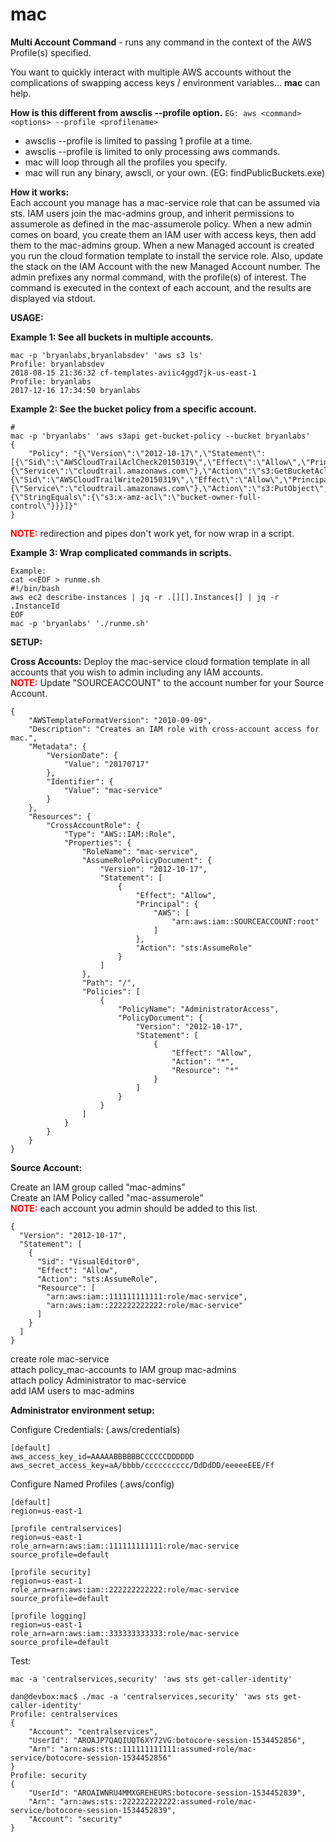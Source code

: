 # mac
**Multi Account Command** - runs any command in the context of the AWS Profile(s) specified.


You want to quickly interact with multiple AWS accounts without the complications of swapping access keys / environment variables... **mac** can help.

**How is this different from awsclis --profile option.**  ````EG: aws <command> <options> --profile <profilename>````  
* awsclis --profile is limited to passing 1 profile at a time.  
* awsclis --profile is limited to only processing aws commands.  
* mac will loop through all the profiles you specify.  
* mac will run any binary, awscli, or your own.  (EG: findPublicBuckets.exe)

**How it works:**  
Each account you manage has a mac-service role that can be assumed via sts. IAM users join the mac-admins group, and inherit permissions to assumerole as defined in the mac-assumerole policy. When a new admin comes on board, you create them an IAM user with access keys, then add them to the mac-admins group. When a new Managed account is created you run the cloud formation template to install the service role. Also, update the stack on the IAM Account with the new Managed Account number. The admin prefixes any normal command, with the profile(s) of interest. The command is executed in the context of each account, and the results are displayed via stdout.

**USAGE:** 

**Example 1: See all buckets in multiple accounts.**

````
mac -p 'bryanlabs,bryanlabsdev' 'aws s3 ls'
Profile: bryanlabsdev
2018-08-15 21:36:32 cf-templates-aviic4ggd7jk-us-east-1
Profile: bryanlabs
2017-12-16 17:34:50 bryanlabs
````
**Example 2: See the bucket policy from a specific account.**
````
# 
mac -p 'bryanlabs' 'aws s3api get-bucket-policy --bucket bryanlabs'
{
    "Policy": "{\"Version\":\"2012-10-17\",\"Statement\":[{\"Sid\":\"AWSCloudTrailAclCheck20150319\",\"Effect\":\"Allow\",\"Principal\":{\"Service\":\"cloudtrail.amazonaws.com\"},\"Action\":\"s3:GetBucketAcl\",\"Resource\":\"arn:aws:s3:::bryanlabs\"},{\"Sid\":\"AWSCloudTrailWrite20150319\",\"Effect\":\"Allow\",\"Principal\":{\"Service\":\"cloudtrail.amazonaws.com\"},\"Action\":\"s3:PutObject\",\"Resource\":\"arn:aws:s3:::bryanlabs/CloudTrail/AWSLogs/111111111111/*\",\"Condition\":{\"StringEquals\":{\"s3:x-amz-acl\":\"bucket-owner-full-control\"}}}]}"
}
````

<span style="color:red">**NOTE:** </span> redirection and pipes don't work yet, for now wrap in a script.

**Example 3: Wrap complicated commands in scripts.**

````
Example:
cat <<EOF > runme.sh
#!/bin/bash
aws ec2 describe-instances | jq -r .[][].Instances[] | jq -r .InstanceId
EOF
mac -p 'bryanlabs' './runme.sh'
````


**SETUP:**

**Cross Accounts:** Deploy the mac-service cloud formation template in all accounts that you wish to admin including any IAM accounts.  
<span style="color:red">**NOTE:** </span> Update "SOURCEACCOUNT" to the account number for your Source Account.

````
{
    "AWSTemplateFormatVersion": "2010-09-09",
    "Description": "Creates an IAM role with cross-account access for mac.",
    "Metadata": {
        "VersionDate": {
            "Value": "20170717"
        },
        "Identifier": {
            "Value": "mac-service"
        }
    },
    "Resources": {
        "CrossAccountRole": {
            "Type": "AWS::IAM::Role",
            "Properties": {
                "RoleName": "mac-service",
                "AssumeRolePolicyDocument": {
                    "Version": "2012-10-17",
                    "Statement": [
                        {
                            "Effect": "Allow",
                            "Principal": {
                                "AWS": [
                                    "arn:aws:iam::SOURCEACCOUNT:root"
                                ]
                            },
                            "Action": "sts:AssumeRole"
                        }
                    ]
                },
                "Path": "/",
                "Policies": [
                    {
                        "PolicyName": "AdministratorAccess",
                        "PolicyDocument": {
                            "Version": "2012-10-17",
                            "Statement": [
                                {
                                    "Effect": "Allow",
                                    "Action": "*",
                                    "Resource": "*"
                                }
                            ]
                        }
                    }
                ]
            }
        }
    }
}
````


**Source Account:**  

Create an IAM group called "mac-admins"  
Create an IAM Policy called "mac-assumerole"  
<span style="color:red">**NOTE:** </span> each account you admin should be added to this list.
  

````
{
  "Version": "2012-10-17",
  "Statement": [
    {
      "Sid": "VisualEditor0",
      "Effect": "Allow",
      "Action": "sts:AssumeRole",
      "Resource": [
        "arn:aws:iam::111111111111:role/mac-service",
        "arn:aws:iam::222222222222:role/mac-service"
      ]
    }
  ]
}
````

create role mac-service  
attach policy_mac-accounts to IAM group mac-admins  
attach policy Administrator to mac-service  
add IAM users to mac-admins  


**Administrator environment setup:**

Configure Credentials: (.aws/credentials)

````
[default]
aws_access_key_id=AAAAABBBBBBCCCCCCDDDDDD
aws_secret_access_key=aA/bbbb/cccccccccc/DdDdDD/eeeeeEEE/Ff
````

Configure Named Profiles (.aws/config)
````
[default]
region=us-east-1

[profile centralservices]
region=us-east-1
role_arn=arn:aws:iam::111111111111:role/mac-service
source_profile=default

[profile security]
region=us-east-1
role_arn=arn:aws:iam::222222222222:role/mac-service
source_profile=default

[profile logging]
region=us-east-1
role_arn=arn:aws:iam::333333333333:role/mac-service
source_profile=default
````
Test:
````
mac -a 'centralservices,security' 'aws sts get-caller-identity'

dan@devbox:mac$ ./mac -a 'centralservices,security' 'aws sts get-caller-identity'
Profile: centralservices
{
    "Account": "centralservices",
    "UserId": "AROAJP7QAQIUQT6XY72VG:botocore-session-1534452856",
    "Arn": "arn:aws:sts::111111111111:assumed-role/mac-service/botocore-session-1534452856"
}
Profile: security
{
    "UserId": "AROAIWNRU4MMXGREHEURS:botocore-session-1534452839",
    "Arn": "arn:aws:sts::222222222222:assumed-role/mac-service/botocore-session-1534452839",
    "Account": "security"
}
````
